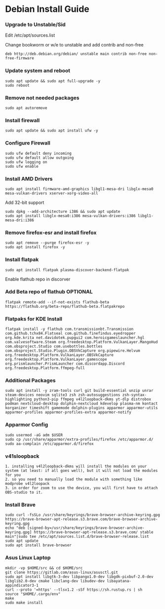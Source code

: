 # Debian Install Guide

### Upgrade to Unstable/Sid
Edit /etc/apt/sources.list

Change bookworm or w/e to unstable and add contrib and non-free
```
deb http://deb.debian.org/debian/ unstable main contrib non-free non-free-firmware
```
### Update system and reboot
```
sudo apt update && sudo apt full-upgrade -y
sudo reboot
```

### Remove not needed packages
```
sudo apt autoremove
```

### Install firewall
```
sudo apt update && sudo apt install ufw -y
```

### Configure Firewall
```
sudo ufw default deny incoming
sudo ufw default allow outgoing
sudo ufw logging on
sudo ufw enable
```

### Install AMD Drivers
```
sudo apt install firmware-amd-graphics libgl1-mesa-dri libglx-mesa0 mesa-vulkan-drivers xserver-xorg-video-all
```

Add 32-bit support
```
sudo dpkg --add-architecture i386 && sudo apt update
sudo apt install libglx-mesa0:i386 mesa-vulkan-drivers:i386 libgl1-mesa-dri:i386
```

### Remove firefox-esr and install firefox
```
sudo apt remove --purge firefox-esr -y
sudo apt install firefox -y
```

### Install flatpak
```
sudo apt install flatpak plasma-discover-backend-flatpak
```
Enable flathub repo in discorver

### Add Beta repo of flathub **OPTIONAL**
```
flatpak remote-add --if-not-exists flathub-beta https://flathub.org/beta-repo/flathub-beta.flatpakrepo
```

### Flatpaks for KDE Install
```
flatpak install -y flathub com.transmissionbt.Transmission com.github.tchx84.Flatseal com.github.finefindus.eyedropper org.kde.krita net.davidotek.pupgui2 com.heroicgameslauncher.hgl com.valvesoftware.Steam org.freedesktop.Platform.VulkanLayer.MangoHud com.obsproject.Studio com.usebottles.bottles com.obsproject.Studio.Plugin.OBSVkCapture org.pipewire.Helvum org.freedesktop.Platform.VulkanLayer.OBSVkCapture org.freedesktop.Platform.VulkanLayer.gamescope org.prismlauncher.PrismLauncher com.discordapp.Discord org.freedesktop.Platform.ffmpeg-full
```

### Additional Packages
```
sudo apt install -y zram-tools curl git build-essential unzip unrar steam-devices neovim sqlite3 zsh zsh-autosuggestions zsh-syntax-highlighting python3-pip ffmpeg v4l2loopback-dkms yt-dlp distrobox podman nextcloud-desktop dolphin-nextcloud kdevelop plasma-nm kontact korganizer timeshift gamemode dolphin-plugins apparmor apparmor-utils apparmor-profiles apparmor-profiles-extra apparmor-notify
```

### Apparmor Config
```
sudo usermod -aG adm $USER
sudo cp /usr/share/apparmor/extra-profiles/firefox /etc/apparmor.d/
sudo aa-complain /etc/apparmor.d/firefox
```

### v41sloopback
```
1. installing v4l2loopback-dkms will install the modules on your system (at least: if all goes well), but it will not load the modules for you
2. so you need to manually load the module with something like modprobe v4l2loopack
3. in order for zoom to use the device, you will first have to attach OBS-studio to it.
```

### Install Brave
```
sudo curl -fsSLo /usr/share/keyrings/brave-browser-archive-keyring.gpg https://brave-browser-apt-release.s3.brave.com/brave-browser-archive-keyring.gpg
echo "deb [signed-by=/usr/share/keyrings/brave-browser-archive-keyring.gpg] https://brave-browser-apt-release.s3.brave.com/ stable main"|sudo tee /etc/apt/sources.list.d/brave-browser-release.list
sudo apt update
sudo apt install brave-browser
```

### Asus Linux Laptop
```
mkdir -vp $HOME/src && cd $HOME/src
git clone https://gitlab.com/asus-linux/asusctl.git
sudo apt install libgtk-3-dev libpango1.0-dev libgdk-pixbuf-2.0-dev libglib2.0-dev cmake libclang-dev libudev-dev libayatana-appindicator3-1
curl --proto '=https' --tlsv1.2 -sSf https://sh.rustup.rs | sh
source "$HOME/.cargo/env"
make
sudo make install
```